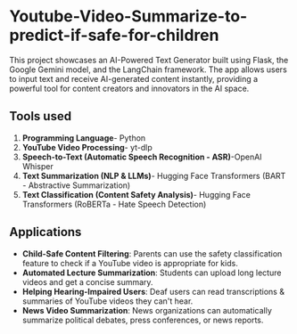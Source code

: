 # Youtube-Video-Summarize-to-predict-if-safe-for-children
This project showcases an AI-Powered Text Generator built using Flask, the Google Gemini model, and the LangChain framework. The app allows users to input text and receive AI-generated content instantly, providing a powerful tool for content creators and innovators in the AI space.

## Tools used
1. **Programming Language**- Python
2. **YouTube Video Processing**- yt-dlp
3. **Speech-to-Text (Automatic Speech Recognition - ASR)**-OpenAI Whisper
4. **Text Summarization (NLP & LLMs)**- Hugging Face Transformers (BART - Abstractive Summarization)
5. **Text Classification (Content Safety Analysis)**- Hugging Face Transformers (RoBERTa - Hate Speech Detection)

## Applications
- **Child-Safe Content Filtering**: Parents can use the safety classification feature to check if a YouTube video is appropriate for kids.
- **Automated Lecture Summarization**: Students can upload long lecture videos and get a concise summary.
- **Helping Hearing-Impaired Users**: Deaf users can read transcriptions & summaries of YouTube videos they can't hear.
- **News Video Summarization**: News organizations can automatically summarize political debates, press conferences, or news reports.
